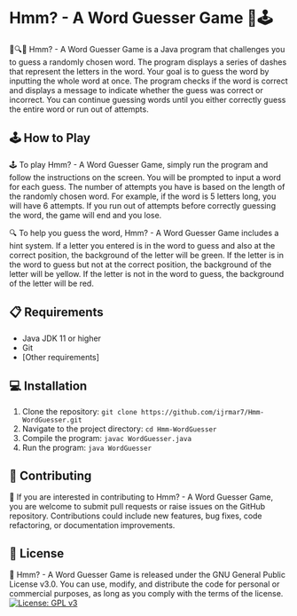 # Hmm? - A Word Guesser Game 🤔🕹️

📝🔍🤔 Hmm? - A Word Guesser Game is a Java program that challenges you to guess a randomly chosen word. The program displays a series of dashes that represent the letters in the word. Your goal is to guess the word by inputting the whole word at once. The program checks if the word is correct and displays a message to indicate whether the guess was correct or incorrect. You can continue guessing words until you either correctly guess the entire word or run out of attempts.

## 🕹️ How to Play

🕹️ To play Hmm? - A Word Guesser Game, simply run the program and follow the instructions on the screen. You will be prompted to input a word for each guess. The number of attempts you have is based on the length of the randomly chosen word. For example, if the word is 5 letters long, you will have 6 attempts. If you run out of attempts before correctly guessing the word, the game will end and you lose.

🔍 To help you guess the word, Hmm? - A Word Guesser Game includes a hint system. If a letter you entered is in the word to guess and also at the correct position, the background of the letter will be green. If the letter is in the word to guess but not at the correct position, the background of the letter will be yellow. If the letter is not in the word to guess, the background of the letter will be red.

## 📋 Requirements

* Java JDK 11 or higher
* Git
* [Other requirements]

## 💻 Installation

1. Clone the repository: `git clone https://github.com/ijrmar7/Hmm-WordGuesser.git`
2. Navigate to the project directory: `cd Hmm-WordGuesser`
3. Compile the program: `javac WordGuesser.java`
4. Run the program: `java WordGuesser`

## 🤝 Contributing

🤝 If you are interested in contributing to Hmm? - A Word Guesser Game, you are welcome to submit pull requests or raise issues on the GitHub repository. Contributions could include new features, bug fixes, code refactoring, or documentation improvements.

## 📄 License

📄 Hmm? - A Word Guesser Game is released under the GNU General Public License v3.0. You can use, modify, and distribute the code for personal or commercial purposes, as long as you comply with the terms of the license.
[![License: GPL v3](https://img.shields.io/badge/License-GPLv3-blue.svg)](https://www.gnu.org/licenses/gpl-3.0)
